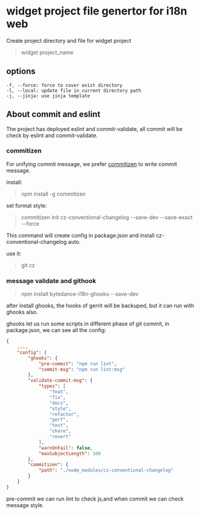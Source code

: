 # widget project file genertor for i18n web

Create project directory and file for widget project

> widget project_name

## options
    -f, --force: force to cover exist directory
    -l, --local: update file in current directory path
    -j, --jinja: use jinja template

## About commit and eslint

The project has deployed eslint and commit-validate, all commit will be check by eslint and commit-validate.

### commitizen

For unifying commit message, we prefer [commitizen](https://www.npmjs.com/package/commitizen) to write commit message.

install:
> npm install -g commitizen

set format style:

> commitizen init cz-conventional-changelog --save-dev --save-exact --force

This command will create config in package.json and install cz-conventional-changelog auto.

use it:
> git cz

### message validate and githook

> npm install bytedance-i18n-ghooks --save-dev

after install ghooks, the hooks of gerrit will be backuped, but it can run with ghooks also.

ghooks let us run some scripts in different phase of git commit, in package.json, we can see all the config:

```json
{
    ....
    "config": {
        "ghooks": {
            "pre-commit": "npm run lint",
            "commit-msg": "npm run lint:msg"
        },
        "validate-commit-msg": {
            "types": [
                "feat",
                "fix",
                "docs",
                "style",
                "refactor",
                "perf",
                "test",
                "chore",
                "revert"
            ],
            "warnOnFail": false,
            "maxSubjectLength": 100
        },
        "commitizen": {
            "path": "./node_modules/cz-conventional-changelog"
        }
    }
}
```

pre-commit we can run lint to check js,and when commit we can check message style.

